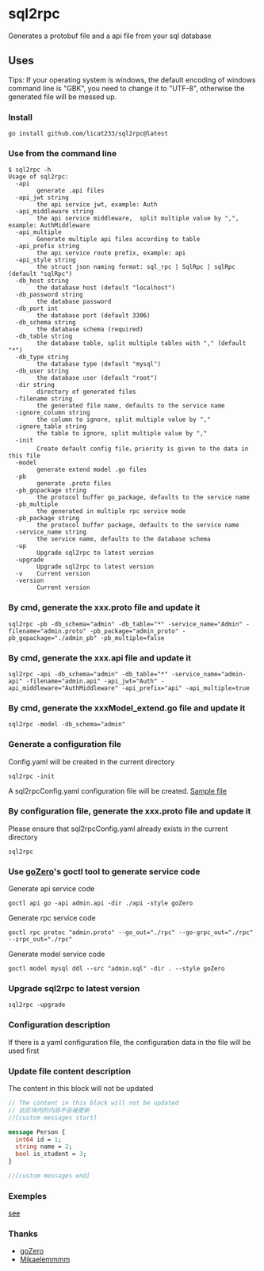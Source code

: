 <!--
 * @Author: licat
 * @Date: 2023-02-06 14:26:42
 * @LastEditors: licat
 * @LastEditTime: 2023-02-17 17:10:06
 * @Description: licat233@gmail.com
-->

# sql2rpc

Generates a protobuf file and a api file from your sql database

## Uses

Tips:  If your operating system is windows, the default encoding of windows command line is "GBK", you need to change it to "UTF-8", otherwise the generated file will be messed up.

### Install

```shell
go install github.com/licat233/sql2rpc@latest
```

### Use from the command line

```text
$ sql2rpc -h
Usage of sql2rpc:
  -api
        generate .api files
  -api_jwt string
        the api service jwt, example: Auth
  -api_middleware string
        the api service middleware,  split multiple value by ",", example: AuthMiddleware
  -api_multiple
        Generate multiple api files according to table
  -api_prefix string
        the api service route prefix, example: api
  -api_style string
        the struct json naming format: sql_rpc | SqlRpc | sqlRpc  (default "sqlRpc")
  -db_host string
        the database host (default "localhost")
  -db_password string
        the database password
  -db_port int
        the database port (default 3306)
  -db_schema string
        the database schema (required)
  -db_table string
        the database table, split multiple tables with "," (default "*")
  -db_type string
        the database type (default "mysql")
  -db_user string
        the database user (default "root")
  -dir string
        directory of generated files
  -filename string
        the generated file name, defaults to the service name
  -ignore_column string
        the column to ignore, split multiple value by ","
  -ignore_table string
        the table to ignore, split multiple value by ","
  -init
        Create default config file，priority is given to the data in this file
  -model
        generate extend model .go files
  -pb
        generate .proto files
  -pb_gopackage string
        the protocol buffer go_package, defaults to the service name
  -pb_multiple
        the generated in multiple rpc service mode
  -pb_package string
        the protocol buffer package, defaults to the service name
  -service_name string
        the service name, defaults to the database schema
  -up
        Upgrade sql2rpc to latest version
  -upgrade
        Upgrade sql2rpc to latest version
  -v    Current version
  -version
        Current version
```

### By cmd, generate the xxx.proto file and update it

```shell
sql2rpc -pb -db_schema="admin" -db_table="*" -service_name="Admin" -filename="admin.proto" -pb_package="admin_proto" -pb_gopackage="./admin_pb" -pb_multiple=false
```

### By cmd, generate the xxx.api file and update it

```shell
sql2rpc -api -db_schema="admin" -db_table="*" -service_name="admin-api" -filename="admin.api" -api_jwt="Auth" -api_middleware="AuthMiddleware" -api_prefix="api" -api_multiple=true
```

### By cmd, generate the xxxModel_extend.go file and update it

```shell
sql2rpc -model -db_schema="admin"
```

### Generate a configuration file

Config.yaml will be created in the current directory

```shell
sql2rpc -init
```

A sql2rpcConfig.yaml configuration file will be created. [Sample file](./exemples/sql2rpcConfig.yaml)

### By configuration file, generate the xxx.proto file and update it

Please ensure that sql2rpcConfig.yaml already exists in the current directory

```shell
sql2rpc
```

### Use [goZero](https://github.com/zeromicro/go-zero)'s goctl tool to generate service code

Generate api service code

```shell
goctl api go -api admin.api -dir ./api -style goZero
```

Generate rpc service code

```shell
goctl rpc protoc "admin.proto" --go_out="./rpc" --go-grpc_out="./rpc" --zrpc_out="./rpc"
```

Generate model service code

```shell
goctl model mysql ddl --src "admin.sql" -dir . --style goZero
```

### Upgrade sql2rpc to latest version

```shell
sql2rpc -upgrade
```

### Configuration description

If there is a yaml configuration file, the configuration data in the file will be used first

### Update file content description

The content in this block will not be updated

```protobuf
// The content in this block will not be updated
// 此区块内的内容不会被更新
//[custom messages start]

message Person {
  int64 id = 1;
  string name = 2;
  bool is_student = 3;
}

//[custom messages end]
```

### Exemples

[see](./exemples/)

### Thanks

+ [goZero](https://github.com/zeromicro/go-zero)
+ [Mikaelemmmm](https://github.com/Mikaelemmmm/sql2pb)
